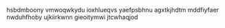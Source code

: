 hsbdmboony vmwoqwkydu ioxhlueqvs
yaefpsbhnu agxtkjhdtm mddfiyfaer nwduhfhoby ujkiirkwnn gieoitymwi jtcwhaqjod
